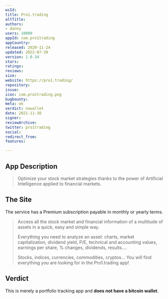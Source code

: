```yaml
---
wsId: 
title: Pro1.trading
altTitle: 
authors:
- danny
users: 10000
appId: com.pro1trading
appCountry: 
released: 2020-11-24
updated: 2022-07-30
version: 1.0.34
stars: 
ratings: 
reviews: 
size: 
website: https://pro1.trading/
repository: 
issue: 
icon: com.pro1trading.png
bugbounty: 
meta: ok
verdict: nowallet
date: 2021-11-30
signer: 
reviewArchive: 
twitter: pro1trading
social: 
redirect_from: 
features: 

---
```


## App Description

> Optimize your stock market strategies thanks to the power of Artificial Intelligence applied to financial markets.

## The Site

The service has a Premium subscription payable in monthly or yearly terms.

> Access all the stock market and financial information of a multitude of assets in a quick, easy and simple way.
>
> Everything you need to analyze an asset: charts, market capitalization, dividend yield, P/E, technical and accounting values, earnings per share, % changes, dividends, results….
>
> Stocks, indices, currencies, commodities, cryptos… You will find everything you are looking for in the Pro1.trading app!

## Verdict

This is merely a portfolio tracking app and **does not have a bitcoin wallet**.
